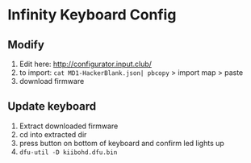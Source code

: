 # Infinity Keyboard Config

## Modify

1. Edit here: http://configurator.input.club/
2. to import: `cat MD1-HackerBlank.json| pbcopy` > import map > paste
3. download firmware

## Update keyboard

1. Extract downloaded firmware
2. cd into extracted dir
3. press button on bottom of keyboard and confirm led lights up
4. `dfu-util -D kiibohd.dfu.bin`
